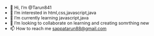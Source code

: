 - 👋 Hi, I’m @Tarun841
- 👀 I’m interested in html,css,javascript,java
- 🌱 I’m currently learning javascript,java
- 💞️ I’m looking to collaborate on learning and creating somrthing new
- 📫 How to reach me sappatarun88@gmail.com

<!---
Tarun841/Tarun841 is a ✨ special ✨ repository because its `README.md` (this file) appears on your GitHub profile.
You can click the Preview link to take a look at your changes.
--->
